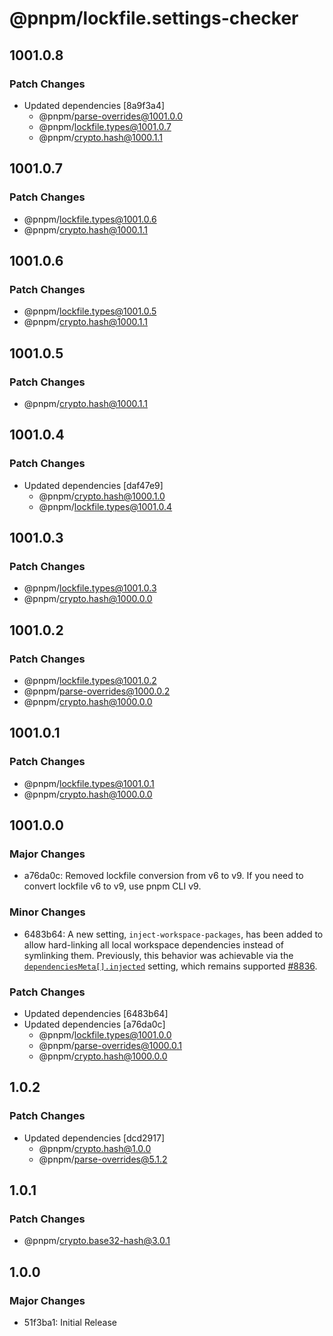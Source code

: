 # @pnpm/lockfile.settings-checker

## 1001.0.8

### Patch Changes

- Updated dependencies [8a9f3a4]
  - @pnpm/parse-overrides@1001.0.0
  - @pnpm/lockfile.types@1001.0.7
  - @pnpm/crypto.hash@1000.1.1

## 1001.0.7

### Patch Changes

- @pnpm/lockfile.types@1001.0.6
- @pnpm/crypto.hash@1000.1.1

## 1001.0.6

### Patch Changes

- @pnpm/lockfile.types@1001.0.5
- @pnpm/crypto.hash@1000.1.1

## 1001.0.5

### Patch Changes

- @pnpm/crypto.hash@1000.1.1

## 1001.0.4

### Patch Changes

- Updated dependencies [daf47e9]
  - @pnpm/crypto.hash@1000.1.0
  - @pnpm/lockfile.types@1001.0.4

## 1001.0.3

### Patch Changes

- @pnpm/lockfile.types@1001.0.3
- @pnpm/crypto.hash@1000.0.0

## 1001.0.2

### Patch Changes

- @pnpm/lockfile.types@1001.0.2
- @pnpm/parse-overrides@1000.0.2
- @pnpm/crypto.hash@1000.0.0

## 1001.0.1

### Patch Changes

- @pnpm/lockfile.types@1001.0.1
- @pnpm/crypto.hash@1000.0.0

## 1001.0.0

### Major Changes

- a76da0c: Removed lockfile conversion from v6 to v9. If you need to convert lockfile v6 to v9, use pnpm CLI v9.

### Minor Changes

- 6483b64: A new setting, `inject-workspace-packages`, has been added to allow hard-linking all local workspace dependencies instead of symlinking them. Previously, this behavior was achievable via the [`dependenciesMeta[].injected`](https://pnpm.io/package_json#dependenciesmetainjected) setting, which remains supported [#8836](https://github.com/pnpm/pnpm/pull/8836).

### Patch Changes

- Updated dependencies [6483b64]
- Updated dependencies [a76da0c]
  - @pnpm/lockfile.types@1001.0.0
  - @pnpm/parse-overrides@1000.0.1
  - @pnpm/crypto.hash@1000.0.0

## 1.0.2

### Patch Changes

- Updated dependencies [dcd2917]
  - @pnpm/crypto.hash@1.0.0
  - @pnpm/parse-overrides@5.1.2

## 1.0.1

### Patch Changes

- @pnpm/crypto.base32-hash@3.0.1

## 1.0.0

### Major Changes

- 51f3ba1: Initial Release
